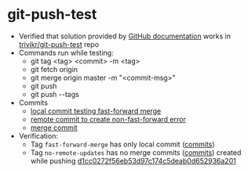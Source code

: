 # git-push-test

* Verified that solution provided by [GitHub documentation](https://help.github.com/en/github/using-git/dealing-with-non-fast-forward-errors) works in [trivikr/git-push-test](https://github.com/trivikr/git-push-test) repo
* Commands run while testing:
  * git tag &lt;tag&gt; &lt;commit&gt; -m &lt;tag&gt;
  * git fetch origin
  * git merge origin master -m "&lt;commit-msg&gt;"
  * git push
  * git push --tags
* Commits
  * [local commit testing fast-forward merge](https://github.com/trivikr/git-push-test/commit/58ae6f51b873ed8136e8d87ec975d230003a8690)
  * [remote commit to create non-fast-forward error](https://github.com/trivikr/git-push-test/commit/2ab017052dd35558673bfa18e88f4c57d43ce9f9)
  * [merge commit](https://github.com/trivikr/git-push-test/commit/59b60e256588cd110248094d73ad2a8b577decd0)
* Verification:
  * Tag `fast-forward-merge` has only local commit ([commits](https://github.com/trivikr/git-push-test/commits/fast-forward-merge))
  * Tag `no-remote-updates` has no merge commits ([commits](https://github.com/trivikr/git-push-test/commits/no-remote-updates)) created while pushing [d1cc0272f56eb53d97c174c5deab0d652936a201](https://github.com/trivikr/git-push-test/commit/d1cc0272f56eb53d97c174c5deab0d652936a201)
